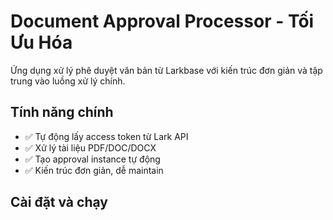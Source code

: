 # Document Approval Processor - Tối Ưu Hóa

Ứng dụng xử lý phê duyệt văn bản từ Larkbase với kiến trúc đơn giản và tập trung vào luồng xử lý chính.

## Tính năng chính

- ✅ Tự động lấy access token từ Lark API
- ✅ Xử lý tài liệu PDF/DOC/DOCX
- ✅ Tạo approval instance tự động
- ✅ Kiến trúc đơn giản, dễ maintain

## Cài đặt và chạy

